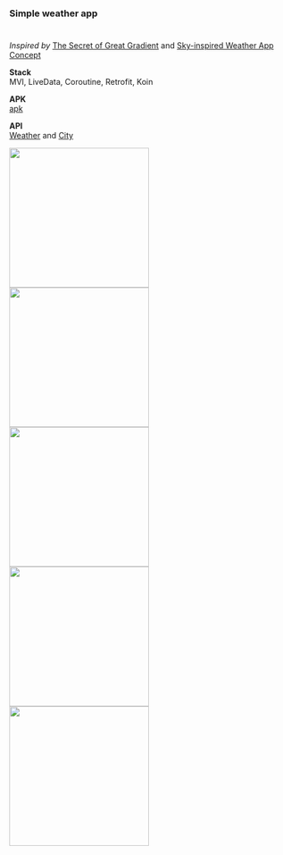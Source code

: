 ### Simple weather app <h1>

_Inspired by_ [The Secret of Great Gradient](https://uxplanet.org/the-secret-of-great-gradient-2f2c49ef3968) and
[Sky-inspired Weather App Concept](https://uxplanet.org/sky-inspired-weather-app-concept-4f1775ce4571)  
 
__Stack__  
MVI, LiveData, Coroutine, Retrofit, Koin  

__APK__  
[apk](https://github.com/VladislavPraskov/Weather/blob/master/weather.apk)

__API__  
[Weather](https://openweathermap.org/) and  [City](https://opencagedata.com/)

<img align="left" src="https://user-images.githubusercontent.com/36319976/84181917-4357dc00-aa92-11ea-88dd-6574ea59821b.jpg" width="250" >
<img align="left" src="https://user-images.githubusercontent.com/36319976/84181914-42bf4580-aa92-11ea-9793-220020bcaa55.jpg" width="250">
<img align="left" src="https://user-images.githubusercontent.com/36319976/84181916-4357dc00-aa92-11ea-8eb0-863b64fc5ff7.jpg" width="250">
<img align="left" src="https://user-images.githubusercontent.com/36319976/84181921-43f07280-aa92-11ea-860b-fe0e2c6ec261.jpg" width="250">
<img align="left" src="https://user-images.githubusercontent.com/36319976/84182109-903bb280-aa92-11ea-87a7-aeef5531cf82.jpg" width="250">

